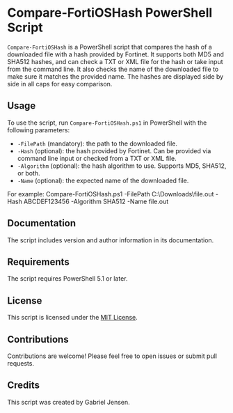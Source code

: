 # Compare-FortiOSHash PowerShell Script

`Compare-FortiOSHash` is a PowerShell script that compares the hash of a downloaded file with a hash provided by Fortinet. It supports both MD5 and SHA512 hashes, and can check a TXT or XML file for the hash or take input from the command line. It also checks the name of the downloaded file to make sure it matches the provided name. The hashes are displayed side by side in all caps for easy comparison.

## Usage

To use the script, run `Compare-FortiOSHash.ps1` in PowerShell with the following parameters:

- `-FilePath` (mandatory): the path to the downloaded file.
- `-Hash` (optional): the hash provided by Fortinet. Can be provided via command line input or checked from a TXT or XML file.
- `-Algorithm` (optional): the hash algorithm to use. Supports MD5, SHA512, or both.
- `-Name` (optional): the expected name of the downloaded file.

For example: Compare-FortiOSHash.ps1 -FilePath C:\Downloads\file.out -Hash ABCDEF123456 -Algorithm SHA512 -Name file.out

## Documentation

The script includes version and author information in its documentation.

## Requirements

The script requires PowerShell 5.1 or later.

## License

This script is licensed under the [MIT License](LICENSE).

## Contributions

Contributions are welcome! Please feel free to open issues or submit pull requests.

## Credits

This script was created by Gabriel Jensen.
